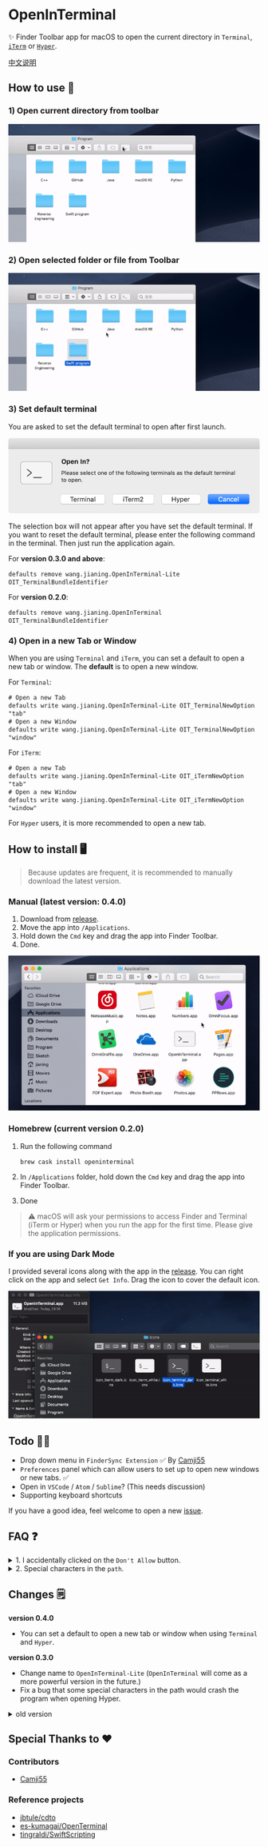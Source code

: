 # OpenInTerminal

✨ Finder Toolbar app for macOS to open the current directory in `Terminal`, [`iTerm`](https://www.iterm2.com/) or [`Hyper`](https://github.com/zeit/hyper). 

[中文说明](./README-zh.md)

## How to use 🚀

### 1) Open current directory from toolbar

![run](./screenshots/run.gif)

### 2) Open selected folder or file from Toolbar

![run2](./screenshots/run2.gif)

### 3) Set default terminal

You are asked to set the default terminal to open after first launch.

![selector](./screenshots/selector.png)

The selection box will not appear after you have set the default terminal. If you want to reset the default terminal, please enter the following command in the terminal. Then just run the application again.

For **version 0.3.0 and above**:

```
defaults remove wang.jianing.OpenInTerminal-Lite OIT_TerminalBundleIdentifier
```

For **version 0.2.0**:

```
defaults remove wang.jianing.OpenInTerminal OIT_TerminalBundleIdentifier
```

### 4) Open in a new Tab or Window

When you are using `Terminal` and `iTerm`, you can set a default to open a new tab or window. The **default** is to open a new window. 

For `Terminal`:

```
# Open a new Tab
defaults write wang.jianing.OpenInTerminal-Lite OIT_TerminalNewOption "tab"
# Open a new Window
defaults write wang.jianing.OpenInTerminal-Lite OIT_TerminalNewOption "window"
```

For `iTerm`:

```
# Open a new Tab
defaults write wang.jianing.OpenInTerminal-Lite OIT_iTermNewOption "tab"
# Open a new Window
defaults write wang.jianing.OpenInTerminal-Lite OIT_iTermNewOption "window"
```

For `Hyper` users, it is more recommended to open a new tab.

## How to install 🖥

> Because updates are frequent, it is recommended to manually download the latest version.

### Manual (latest version: 0.4.0)

1. Download from [release](https://github.com/Ji4n1ng/OpenInTerminal/releases).
2. Move the app into `/Applications`.
3. Hold down the `Cmd` key and drag the app into Finder Toolbar.
4. Done.

![toolbar](./screenshots/drag_to_toolbar.gif)

### Homebrew (current version 0.2.0)

1. Run the following command

   ```
   brew cask install openinterminal
   ```

2. In `/Applications` folder, hold down the `Cmd` key and drag the app into Finder Toolbar.

3. Done

>  ⚠️ macOS will ask your permissions to access Finder and Terminal (iTerm or Hyper) when you run the app for the first time. Please give the application permissions.

### If you are using Dark Mode

I provided several icons along with the app in the [release](https://github.com/Ji4n1ng/OpenInTerminal/releases). You can right click on the app and select `Get Info`. Drag the icon to cover the default icon.

![change_icon](./screenshots/change_icon.gif)

## Todo 👨‍💻

- Drop down menu in `FinderSync Extension`  ✅ By [Camji55](https://github.com/Camji55)
- `Preferences` panel which can allow users to set up to open new windows or new tabs. ✅
- Open in `VSCode` / `Atom` / `Sublime`? (This needs discussion)
- Supporting keyboard shortcuts


If you have a good idea, feel welcome to open a new [issue](https://github.com/Ji4n1ng/OpenInTerminal/issues/new/choose).

## FAQ ❓

<details><summary>1. I accidentally clicked on the <code>Don't Allow</code>  button.</summary><br>
<p>You can run the following command in the terminal. This will reset the permissions in the System Preferences.</p>
<pre><code>tccutil reset AppleEvents
</code></pre>
</details>
<details><summary>2. Special characters in the <code>path</code>.</summary><br>
<p>Please do not use backslash <code>\</code> and double quotes <code>"</code>   in the path</p>
</details>

## Changes 🗒

**version 0.4.0**

- You can set a default to open a new tab or window when using `Terminal` and `Hyper`.

**version 0.3.0**

- Change name to `OpenInTerminal-Lite` (`OpenInTerminal` will come as a more powerful version in the future.)
- Fix a bug that some special characters in the path would crash the program when opening Hyper.

<details><summary>old version</summary><br>
<p><strong>version 0.2.0</strong></p>
<ul>
<li>Add terminal selector</li>
<li>Cancel running <code>clear</code> command when opening iTerm</li>
</ul>
<p><strong>version 0.1.1</strong></p>
<ul>
<li>Support <code>Hyper</code></li>
<li>Give priority to creating a new tab when opening iTerm</li>
</ul>
<p><strong>version 0.1.0</strong></p>
<ul>
<li>First release</li>
</ul>
<br>
</details>

## Special Thanks to ❤️

### Contributors

- [Camji55](https://github.com/Camji55)

### Reference projects

- [jbtule/cdto](https://github.com/jbtule/cdto)
- [es-kumagai/OpenTerminal](https://github.com/es-kumagai/OpenTerminal)
- [tingraldi/SwiftScripting](https://github.com/tingraldi/SwiftScripting)
